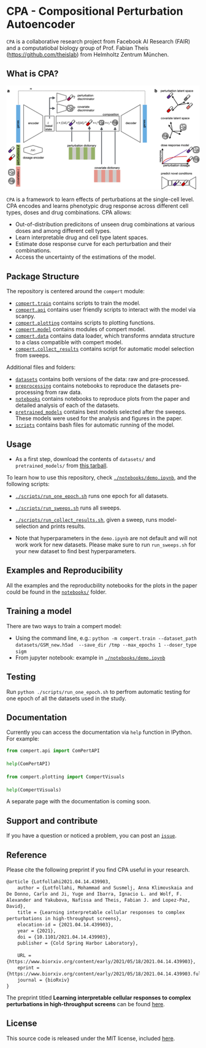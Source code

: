 # CPA - Compositional Perturbation Autoencoder

`CPA` is a collaborative research project from
Facebook AI Research (FAIR) and a computatiobal biology group of Prof. Fabian 
Theis (https://github.com/theislab) from Helmholtz Zentrum München. 

## What is CPA?
![Screenshot](Figure1.png)

`CPA` is a framework to learn effects of perturbations at the single-cell level. CPA encodes and learns phenotypic drug response across different cell types, doses and drug combinations. CPA allows:

* Out-of-distribution predicitons of unseen drug combinations at various doses and among different cell types.
* Learn interpretable drug and cell type latent spaces.
* Estimate dose response curve for each perturbation and their combinations.
* Access the uncertainty of the estimations of the model.

## Package Structure

The repository is centered around the `compert` module:

* [`compert.train`](compert/train.py) contains scripts to train the model.
* [`compert.api`](compert/api.py) contains user friendly scripts to interact with the model via scanpy.
* [`compert.plotting`](compert/plotting.py) contains scripts to plotting functions.
* [`compert.model`](compert/model.py) contains modules of compert model.
* [`compert.data`](compert/data.py) contains data loader, which transforms anndata structure to a class compatible with compert model.
* [`compert.collect_results`](compert/collect_results.py) contains script for automatic model selection from sweeps.

Additional files and folders:

* [`datasets`](datasets/) contains both versions of the data: raw and pre-processed.
* [`preprocessing`](preprocessing/) contains notebooks to reproduce the datasets pre-processing from raw data.
* [`notebooks`](notebooks/) contains notebooks to reproduce plots from the paper and detailed analysis of each of the datasets.
* [`pretrained_models`](pretrained_models/) contains best models selected after the sweeps. These models were used for the analysis and figures in the paper.
* [`scripts`](scripts/) contains bash files for automatic running of the model.

## Usage

- As a first step, download the contents of `datasets/` and `pretrained_models/` from [this tarball](https://dl.fbaipublicfiles.com/dlp/cpa_binaries.tar).


To learn how to use this repository, check 
[`./notebooks/demo.ipynb`](notebooks/demo.ipynb), and the following scripts:

* [`./scripts/run_one_epoch.sh`](scripts/run_one_epoch.sh) runs one epoch for all datasets.
* [`./scripts/run_sweeps.sh`](scripts/run_sweeps.sh) runs all sweeps.
* [`./scripts/run_collect_results.sh`](scripts/run_collect_results.sh), given a sweep, runs model-selection and prints results.

* Note that hyperparameters in the `demo.ipynb` are not default and will not work work for new datasets. Please make
sure to run `run_sweeps.sh` for your new dataset to find best hyperparameters.

## Examples and Reproducibility
All the examples and the reproducbility notebooks for the plots in the paper could be found in the [`notebooks/`](notebooks/) folder.

## Training a model

There are two ways to train a compert model:

* Using the command line, e.g.: `python -m compert.train --dataset_path datasets/GSM_new.h5ad  --save_dir /tmp --max_epochs 1 --doser_type sigm`
* From jupyter notebook: example in [`./notebooks/demo.ipynb`](notebooks/demo.ipynb)

## Testing

Run `python ./scripts/run_one_epoch.sh` to perfrom automatic testing for one epoch of all the datasets used in the study.


## Documentation

Currently you can access the documentation via `help` function in IPython. For example:

```python
from compert.api import ComPertAPI

help(ComPertAPI)

from compert.plotting import CompertVisuals

help(CompertVisuals)

```

A separate page with the documentation is coming soon.

## Support and contribute

If you have a question or noticed a problem, you can post an [`issue`](https://github.com/facebookresearch/CPA/issues/new).

## Reference

Please cite the following preprint if you find CPA useful in your research.
```
@article {Lotfollahi2021.04.14.439903,
	author = {Lotfollahi, Mohammad and Susmelj, Anna Klimovskaia and De Donno, Carlo and Ji, Yuge and Ibarra, Ignacio L. and Wolf, F. Alexander and Yakubova, Nafissa and Theis, Fabian J. and Lopez-Paz, David},
	title = {Learning interpretable cellular responses to complex perturbations in high-throughput screens},
	elocation-id = {2021.04.14.439903},
	year = {2021},
	doi = {10.1101/2021.04.14.439903},
	publisher = {Cold Spring Harbor Laboratory},

	URL = {https://www.biorxiv.org/content/early/2021/05/18/2021.04.14.439903},
	eprint = {https://www.biorxiv.org/content/early/2021/05/18/2021.04.14.439903.full.pdf},
	journal = {bioRxiv}
}
```

The preprint titled **Learning interpretable cellular responses to complex perturbations in high-throughput screens** can be found [here](https://www.biorxiv.org/content/10.1101/2021.04.14.439903v2).
## License

This source code is released under the MIT license, included [here](LICENSE).
